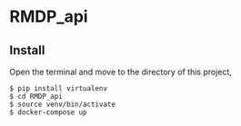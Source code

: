 # RMDP_api
## Install
Open the terminal and move to the directory of this project,

    $ pip install virtualenv
    $ cd RMDP_api
    $ source venv/bin/activate
    $ docker-compose up



